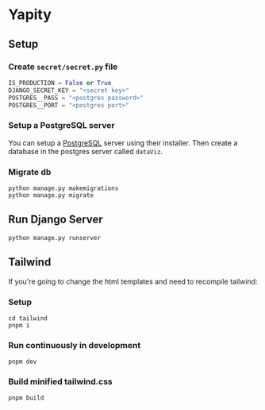 # Yapity

## Setup

### Create `secret/secret.py` file

```py
IS_PRODUCTION = False or True
DJANGO_SECRET_KEY = "<secret key>"
POSTGRES__PASS = "<postgres password>"
POSTGRES__PORT = "<postgres port>"
```

### Setup a PostgreSQL server

You can setup a [PostgreSQL](https://www.postgresql.org/) server using their installer.
Then create a database in the postgres server called `dataViz`.

### Migrate db

```shell
python manage.py makemigrations
python manage.py migrate
```

## Run Django Server

```shell
python manage.py runserver
```

## Tailwind

If you're going to change the html templates and need to recompile tailwind:

### Setup

```shell
cd tailwind
pnpm i
```

### Run continuously in development

```shell
pnpm dev
```

### Build minified tailwind.css

```shell
pnpm build
```
